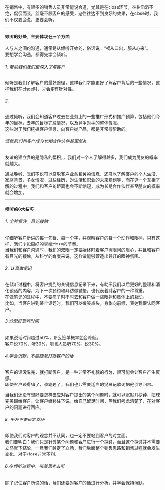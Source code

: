 在销售中，有很多的销售人员非常能说会道，尤其是在close环节，往往滔滔不绝，侃侃而谈，丝毫不顾客户的感受，这往往达不到良好的效果，在close时，我们不仅要会说，更要会听。         
      
*****
#### 倾听的好处，主要体现在三个方面
人与人之间的沟通，通常是从倾听开始的，俗话说：“祸从口出，服从心来”。       
要想学会沟通，都得先学会倾听。      
###### 1. 帮助我们我们更深入了解客户
倾听是我们了解客户的最好途径，这样我们才能更好了解客户背后的一些情况，这样我们在clsoe时，才会更有针对性。     
###### 2.
通过倾听，我们会知道客户过去在业务上的一些推广形式和推广预算，包括他们今年的目标，去年的目标完成情况，以及竞争对手的整体情况。        
这些对于我们挖掘客户信息，向客户抛产品，都是非常有帮助的。      
###### 促使我们和客户成为长期合作伙伴甚至朋友
友谊的建立靠的是隐私的累积，，我们对一个人了解得越多，我们成为朋友的概率就越大。       
      
通过聆听，我们不仅可以获取客户业务相关的信息，还可以了解客户的个人生活，家庭背景，子女情况，过往经历，对生活和职业的未来规划等，而在这一个互相了解的过程中，我们和客户的距离也会不断缩短，成为长期合作伙伴甚至朋友的概率就会增加。      
      
******
#### 倾听的6大技巧
###### 1. 全神贯注，目光接触
仔细听客户所讲的每一句话、每一个字，并观察客户的每一个动作和眼神，只有这样，我们才能更好的掌控close的节奏。      
当我们和客户沟通时，我们的双眼一定要始终盯着客户两眼间的眉心，并且和客户有目光的接触，从科学的角度来说，这样做能够营造出最好的眼神氛围。       
      
###### 2. 认真做笔记
在倾听过程中，将客户提到的关键信息记录下来，有助于我们以后更好的整理和消化谈话的内容，为下一次预约和拜访做铺垫，也代表着对客户的一种尊重。       
在做笔记的过程中，不要忘了时不时去和客户做一些眼神和肢体上的互动。      
比如，当客户讲到某个话题时，我们可以微笑点头，身体向前倾，表达我很认同客户。        
     
###### 3.分配好聆听时间
如果说话时间超过50%，那么签单概率就会降低。        
客户说70%，听30%，销售人员听70%，说30%。          
        
###### 4.学会沉默，不要随意打断客户的话
客户的话没说完，就打断客户，是一种非常不礼貌的行为，很可能会让客户产生反感。       
即使客户谈得嗨了，谈跑题了，我们也只需要适当的抛出记歌词把他引导回来。    
       
当我们还没有想好要怎样去应对客户提出的某个问题时，就可以沉默几秒钟，把球完美踢给客户，让客户继续往下说，给自己留足时间，等我们考虑清楚了，在对客户的问题进行回应。     
      
###### 5. 千万不要设定立场
即使我们对客户的观念并不认同，也一定不要站到客户的对立面。      
我们要明白：我们只是针对某个问题和客户进行一个探讨，而且这个探讨并不需要立马就下结论，一旦我们设定了立场，我们后面整个销售思路和销售过程就会发生变化，对于close非常不利。        
       
###### 6.在倾听过程中，带着思考去听
除了记住客户所说的话，我们还要对客户的话进行分析，并学会保持沉默。        


